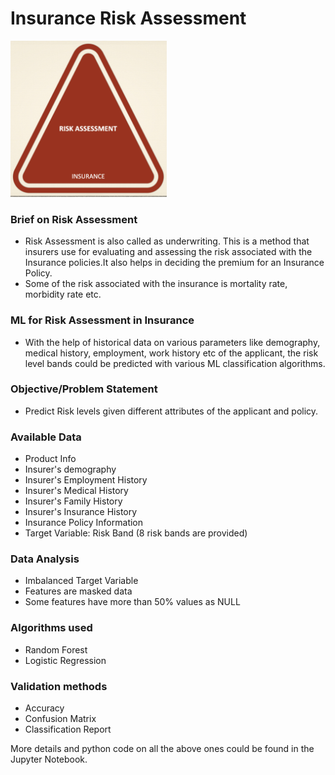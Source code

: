
# Insurance Risk Assessment
<img src="Insurance_image.jpg" width="250" height="250">

### Brief on Risk Assessment
- Risk Assessment is also called as underwriting. This is a method that insurers use for evaluating and assessing the risk associated with the Insurance policies.It also helps in deciding the premium for an Insurance Policy.
- Some of the risk associated with the insurance is mortality rate, morbidity rate etc.

### ML for Risk Assessment in Insurance
- With the help of historical data on various parameters like demography, medical history, employment, work history etc of the applicant, the risk level bands could be predicted with various ML classification algorithms.

### Objective/Problem Statement
- Predict Risk levels given different attributes of the applicant and policy.

### Available Data
- Product Info
- Insurer's demography
- Insurer's Employment History
- Insurer's Medical History
- Insurer's Family History
- Insurer's Insurance History
- Insurance Policy Information
- Target Variable: Risk Band (8 risk bands are provided)

### Data Analysis
- Imbalanced Target Variable
- Features are masked data
- Some features have more than 50% values as NULL

### Algorithms used
- Random Forest
- Logistic Regression


### Validation methods
- Accuracy
- Confusion Matrix
- Classification Report

More details and python code on all the above ones could be found in the Jupyter Notebook.
